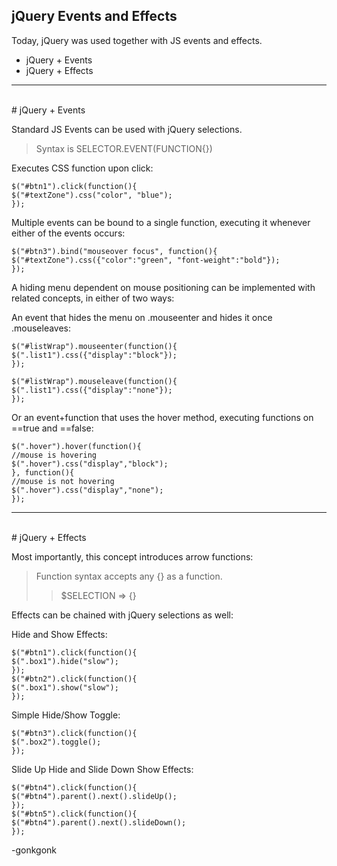 ## jQuery Events and Effects

Today, jQuery was used together with JS events and effects.

* jQuery + Events
* jQuery + Effects

---
<br>
# jQuery + Events

Standard JS Events can be used with jQuery selections.

>Syntax is SELECTOR.EVENT(FUNCTION{})

Executes CSS function upon click:
<pre><code class="language-javascript">$("#btn1").click(function(){
$("#textZone").css("color", "blue");
});
</code></pre>

Multiple events can be bound to a single function, executing it whenever either of the events occurs:
<pre><code class="language-javascript">$("#btn3").bind("mouseover focus", function(){
$("#textZone").css({"color":"green", "font-weight":"bold"});
});
</code></pre>

A hiding menu dependent on mouse positioning can be implemented with related concepts, in either of two ways:

An event that hides the menu on .mouseenter and hides it once .mouseleaves:
<pre><code class="language-javascript">$("#listWrap").mouseenter(function(){
$(".list1").css({"display":"block"});
});

$("#listWrap").mouseleave(function(){
$(".list1").css({"display":"none"});
});
</code></pre>

Or an event+function that uses the hover method, executing functions on ==true and ==false:
<pre><code class="language-javascript">$(".hover").hover(function(){
//mouse is hovering
$(".hover").css("display","block");
}, function(){
//mouse is not hovering
$(".hover").css("display","none");
});
</code></pre>

---
<br>
# jQuery + Effects

Most importantly, this concept introduces arrow functions:

>Function syntax accepts any {} as a function.
>>$SELECTION => {}

Effects can be chained with jQuery selections as well:

Hide and Show Effects:
<pre><code class="language-javascript">$("#btn1").click(function(){
$(".box1").hide("slow");
});
$("#btn2").click(function(){
$(".box1").show("slow");
});
</code></pre>

Simple Hide/Show Toggle:
<pre><code class="language-javascript">$("#btn3").click(function(){
$(".box2").toggle();
});
</code></pre>

Slide Up Hide and Slide Down Show Effects:
<pre><code class="language-javascript">$("#btn4").click(function(){
$("#btn4").parent().next().slideUp();
});
$("#btn5").click(function(){
$("#btn4").parent().next().slideDown();
});
</code></pre>

-gonkgonk
